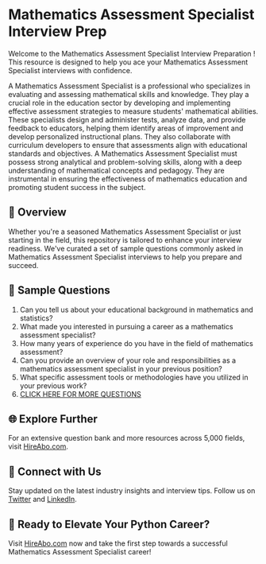 # Mathematics Assessment Specialist Interview Prep

Welcome to the Mathematics Assessment Specialist Interview Preparation ! This resource is designed to help you ace your Mathematics Assessment Specialist interviews with confidence.

A Mathematics Assessment Specialist is a professional who specializes in evaluating and assessing mathematical skills and knowledge. They play a crucial role in the education sector by developing and implementing effective assessment strategies to measure students' mathematical abilities. These specialists design and administer tests, analyze data, and provide feedback to educators, helping them identify areas of improvement and develop personalized instructional plans. They also collaborate with curriculum developers to ensure that assessments align with educational standards and objectives. A Mathematics Assessment Specialist must possess strong analytical and problem-solving skills, along with a deep understanding of mathematical concepts and pedagogy. They are instrumental in ensuring the effectiveness of mathematics education and promoting student success in the subject.

## 🚀 Overview

Whether you're a seasoned Mathematics Assessment Specialist or just starting in the field, this repository is tailored to enhance your interview readiness. We've curated a set of sample questions commonly asked in Mathematics Assessment Specialist interviews to help you prepare and succeed.

## 📝 Sample Questions

1. Can you tell us about your educational background in mathematics and statistics?
2. What made you interested in pursuing a career as a mathematics assessment specialist?
3. How many years of experience do you have in the field of mathematics assessment?
4. Can you provide an overview of your role and responsibilities as a mathematics assessment specialist in your previous position?
5. What specific assessment tools or methodologies have you utilized in your previous work?
6. [CLICK HERE FOR MORE QUESTIONS](https://hireabo.com/job/19_0_46/Mathematics%20Assessment%20Specialist)

## 🌐 Explore Further

For an extensive question bank and more resources across 5,000 fields, visit [HireAbo.com](https://www.hireabo.com).

## 📱 Connect with Us

Stay updated on the latest industry insights and interview tips. Follow us on [Twitter](https://twitter.com/hireabo) and [LinkedIn](https://www.linkedin.com/in/hire-abo-3609972a8/).

## 🚀 Ready to Elevate Your Python Career?

Visit [HireAbo.com](https://www.hireabo.com) now and take the first step towards a successful Mathematics Assessment Specialist career!